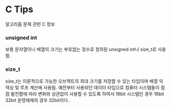 # C Tips

알고리즘 문제 관련 C 정보


### unsigned int

보통 문자열이나 배열의 크기는 부호없는 정수로 정의된 unsigned int나 size_t로 사용함.


### size_t

size_t는 이론적으로 가능한 오브젝트의 최대 크기를 저장할 수 있는 타입이며 배열 익덱싱 및 루프 계산에 사용됨.
예전부터 사용되던 데이터 타입으로 컴퓨터 시스템들이 점점 발전함에 따라 변화와 상관없이 사용할 수 있도록 하여서
16bit 시스템인 경우 16bit 32bit 운영체제의 경우 32bit이다.